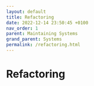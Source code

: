 ```yaml
---
layout: default
title: Refactoring
date: 2022-12-14 23:50:45 +0100
nav_order: 1
parent: Maintaining Systems
grand_parent: Systems
permalink: /refactoring.html
---
```


# Refactoring
